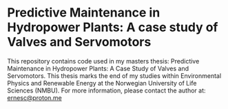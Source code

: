 # Predictive Maintenance in Hydropower Plants: A case study of Valves and Servomotors

This repository contains code used in my masters thesis: Predictive Maintenance in Hydropower Plants: A Case Study of Valves and Servomotors.
This thesis marks the end of my studies within Environmental Physics and Renewable Energy at the Norwegian University of Life Sciences (NMBU).
For more information, please contact the author at: ernesc@proton.me
